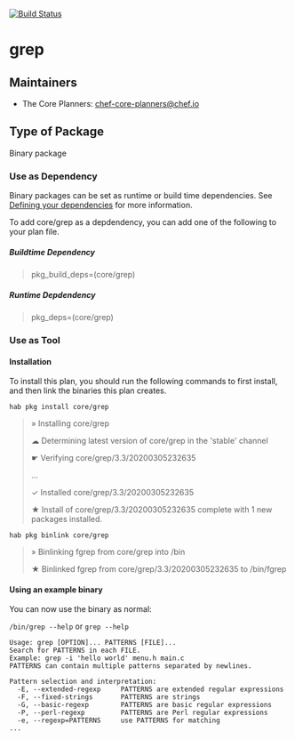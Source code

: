 [![Build Status](https://dev.azure.com/chefcorp-partnerengineering/Chef%20Base%20Plans/_apis/build/status/chef-base-plans.grep?branchName=master)](https://dev.azure.com/chefcorp-partnerengineering/Chef%20Base%20Plans/_build/latest?definitionId=69&branchName=master)

# grep

## Maintainers

* The Core Planners: <chef-core-planners@chef.io>

## Type of Package

Binary package

### Use as Dependency

Binary packages can be set as runtime or build time dependencies. See [Defining your dependencies](https://www.habitat.sh/docs/developing-packages/developing-packages/#sts=Define%20Your%20Dependencies) for more information.

To add core/grep as a depdendency, you can add one of the following to your plan file.

##### Buildtime Dependency

> pkg_build_deps=(core/grep)

##### Runtime Depdendency

> pkg_deps=(core/grep)

### Use as Tool

#### Installation

To install this plan, you should run the following commands to first install, and then link the binaries this plan creates.

`hab pkg install core/grep`

> » Installing core/grep
>
> ☁ Determining latest version of core/grep in the 'stable' channel
>
> ☛ Verifying core/grep/3.3/20200305232635
>
> ...
>
> ✓ Installed core/grep/3.3/20200305232635
>
> ★ Install of core/grep/3.3/20200305232635 complete with 1 new packages installed.

`hab pkg binlink core/grep`

> » Binlinking fgrep from core/grep into /bin
>
> ★ Binlinked fgrep from core/grep/3.3/20200305232635 to /bin/fgrep

#### Using an example binary
You can now use the binary as normal:

`/bin/grep --help` or `grep --help`

```
Usage: grep [OPTION]... PATTERNS [FILE]...
Search for PATTERNS in each FILE.
Example: grep -i 'hello world' menu.h main.c
PATTERNS can contain multiple patterns separated by newlines.

Pattern selection and interpretation:
  -E, --extended-regexp     PATTERNS are extended regular expressions
  -F, --fixed-strings       PATTERNS are strings
  -G, --basic-regexp        PATTERNS are basic regular expressions
  -P, --perl-regexp         PATTERNS are Perl regular expressions
  -e, --regexp=PATTERNS     use PATTERNS for matching
...
```
